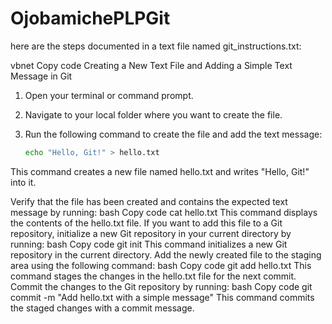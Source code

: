 # OjobamichePLPGit
here are the steps documented in a text file named git_instructions.txt:

vbnet
Copy code
Creating a New Text File and Adding a Simple Text Message in Git

1. Open your terminal or command prompt.

2. Navigate to your local folder where you want to create the file.

3. Run the following command to create the file and add the text message:

   ```bash
   echo "Hello, Git!" > hello.txt
This command creates a new file named hello.txt and writes "Hello, Git!" into it.

Verify that the file has been created and contains the expected text message by running:
bash
Copy code
cat hello.txt
This command displays the contents of the hello.txt file.
If you want to add this file to a Git repository, initialize a new Git repository in your current directory by running:
bash
Copy code
git init
This command initializes a new Git repository in the current directory.
Add the newly created file to the staging area using the following command:
bash
Copy code
git add hello.txt
This command stages the changes in the hello.txt file for the next commit.
Commit the changes to the Git repository by running:
bash
Copy code
git commit -m "Add hello.txt with a simple message"
This command commits the staged changes with a commit message.
